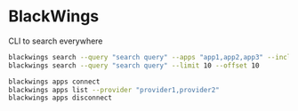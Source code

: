 # BlackWings
CLI to search everywhere

```bash
blackwings search --query "search query" --apps "app1,app2,app3" --include "include1,include2,include3"
blackwings search --query "search query" --limit 10 --offset 10

blackwings apps connect 
blackwings apps list --provider "provider1,provider2"
blackwings apps disconnect 


```